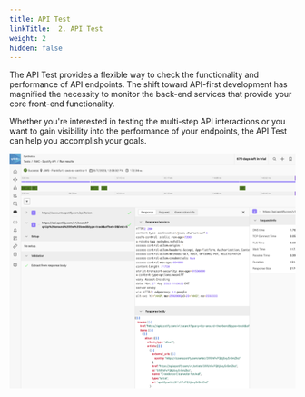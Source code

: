 ```yaml
---
title: API Test
linkTitle:  2. API Test
weight: 2
hidden: false
---
```


The API Test provides a flexible way to check the functionality and performance of API endpoints. The shift toward API-first development has magnified the necessity to monitor the back-end services that provide your core front-end functionality.

Whether you're interested in testing the multi-step API interactions or you want to gain visibility into the performance of your endpoints, the API Test can help you accomplish your goals.

![API test result](../img/api-test-result.png)
